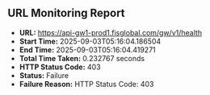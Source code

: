 ## URL Monitoring Report

- **URL:** https://api-gw1-prod1.fisglobal.com/gw/v1/health
- **Start Time:** 2025-09-03T05:16:04.186504
- **End Time:** 2025-09-03T05:16:04.419271
- **Total Time Taken:** 0.232767 seconds
- **HTTP Status Code:** 403
- **Status:** Failure
- **Failure Reason:** HTTP Status Code: 403
